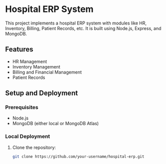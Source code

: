 # Hospital ERP System

This project implements a hospital ERP system with modules like HR, Inventory, Billing, Patient Records, etc. It is built using Node.js, Express, and MongoDB.

## Features
- HR Management
- Inventory Management
- Billing and Financial Management
- Patient Records

## Setup and Deployment

### Prerequisites
- Node.js
- MongoDB (either local or MongoDB Atlas)

### Local Deployment
1. Clone the repository:
   ```bash
   git clone https://github.com/your-username/hospital-erp.git
